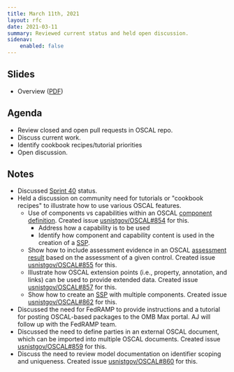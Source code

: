 ```yaml
---
title: March 11th, 2021
layout: rfc
date: 2021-03-11
summary: Reviewed current status and held open discussion.
sidenav:
    enabled: false
---
```


## Slides

- Overview ([PDF](../slides-2021-03-11.pdf))

## Agenda

- Review closed and open pull requests in OSCAL repo.
- Discuss current work.
- Identify cookbook recipes/tutorial priorities
- Open discussion.

## Notes

- Discussed [Sprint 40](https://github.com/usnistgov/OSCAL/projects/39) status.
- Held a discussion on community need for tutorials or "cookbook recipes" to illustrate how to use various OSCAL features.
  - Use of components vs capabilities within an OSCAL [component definition](/concepts/layer/implementation/component-definition/). Created issue [usnistgov/OSCAL#854](https://github.com/usnistgov/OSCAL/issues/854) for this.
    - Address how a capability is to be used
    - Identify how component and capability content is used in the creation of a [SSP](/concepts/layer/implementation/ssp/).
  - Show how to include assessment evidence in an OSCAL [assessment result](/concepts/layer/assessment/assessment-results/) based on the assessment of a given control. Created issue [usnistgov/OSCAL#855](https://github.com/usnistgov/OSCAL/issues/855) for this.
  - Illustrate how OSCAL extension points (i.e., property, annotation, and links) can be used to provide extended data. Created issue [usnistgov/OSCAL#857](https://github.com/usnistgov/OSCAL/issues/857) for this.
  - Show how to create an [SSP](/concepts/layer/implementation/ssp/) with multiple components. Created issue [usnistgov/OSCAL#862](https://github.com/usnistgov/OSCAL/issues/862) for this.
- Discussed the need for FedRAMP to provide instructions and a tutorial for posting OSCAL-based packages to the OMB Max portal. AJ will follow up with the FedRAMP team.
- Discussed the need to define parties in an external OSCAL document, which can be imported into multiple OSCAL documents. Created issue [usnistgov/OSCAL#859](https://github.com/usnistgov/OSCAL/issues/859) for this.
- Discuss the need to review model documentation on identifier scoping and uniqueness. Created issue [usnistgov/OSCAL#860](https://github.com/usnistgov/OSCAL/issues/860) for this.
